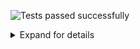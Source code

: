 ![Tests passed successfully](https://img.shields.io/badge/tests-1%20passed-success)
<details><summary>Expand for details</summary>
 
|Report|Passed|Failed|Skipped|Time|
|:---|---:|---:|---:|---:|
|🟢 fixtures/jest-junit-eslint.xml|1|||0ms|
## 🟢 <a id="user-content-r0" href="#r0">fixtures/jest-junit-eslint.xml</a>
**1** tests were completed in **0ms** with **1** passed, **0** failed and **0** skipped.
|Test suite|Passed|Failed|Skipped|Time|
|:---|---:|---:|---:|---:|
|🟢 [test.jsx](#r0s0)|1|||0ms|
### 🟢 <a id="user-content-r0s0" href="#r0s0">test.jsx</a>
```
test
  🟢 test.jsx
```
</details>